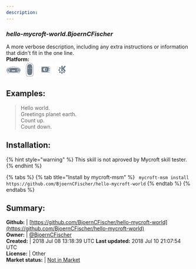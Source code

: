 ```yaml
---
description: 
---
```


### _hello-mycroft-world.BjoernCFischer_  
A more verbose description, including any extra instructions or
information that didn't fit in the one line.  
**Platform:**  
 ![Mark I](../.gitbook/assets/mark-1-icon.png)  ![Mark II](../.gitbook/assets/mark-2-icon.png)  ![Picroft](../.gitbook/assets/picroft-icon.png)  ![plasmoid](../.gitbook/assets/kde.png)   
## Examples:  
> Hello world.  
> Greetings planet earth.  
> Count up.  
> Count down.  
  
## Installation:  
{% hint style="warning" %}
This skill is not aproved by Mycroft skill tester.
{% endhint %}
    
{% tabs %}
{% tab title="Install by mycroft-msm" %}
``` mycroft-msm install https://github.com/BjoernCFischer/hello-mycroft-world```
{% endtab %}
  {% endtabs %}
    
## Summary:  
**Github:** | [https://github.com/BjoernCFischer/hello-mycroft-world](https://github.com/BjoernCFischer/hello-mycroft-world)  
**Owner:** | [@BjoernCFischer](https://github.com/BjoernCFischer)  
**Created:** | 2018 Jul 08 13:18:39 UTC  **Last updated:** 2018 Jul 10 21:07:54 UTC  
**License:** | Other  
**Market status:** | [Not in Market](https://market.mycroft.ai/skill/)  
